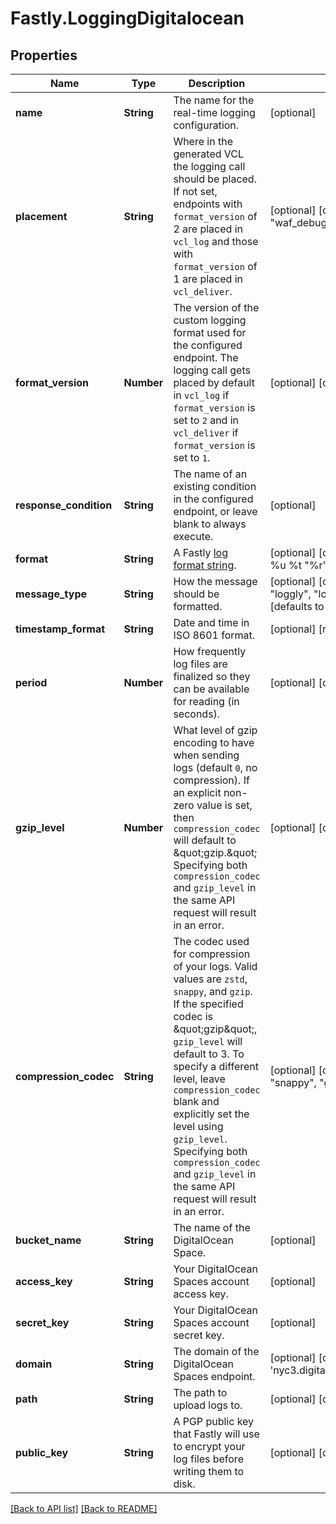 # Fastly.LoggingDigitalocean

## Properties

Name | Type | Description | Notes
------------ | ------------- | ------------- | -------------
**name** | **String** | The name for the real-time logging configuration. | [optional] 
**placement** | **String** | Where in the generated VCL the logging call should be placed. If not set, endpoints with `format_version` of 2 are placed in `vcl_log` and those with `format_version` of 1 are placed in `vcl_deliver`.  | [optional]  [one of: "none", "waf_debug"]
**format_version** | **Number** | The version of the custom logging format used for the configured endpoint. The logging call gets placed by default in `vcl_log` if `format_version` is set to `2` and in `vcl_deliver` if `format_version` is set to `1`.   | [optional]  [one of: 1, 2]
**response_condition** | **String** | The name of an existing condition in the configured endpoint, or leave blank to always execute. | [optional] 
**format** | **String** | A Fastly [log format string](https://docs.fastly.com/en/guides/custom-log-formats). | [optional]  [defaults to '%h %l %u %t "%r" %&gt;s %b']
**message_type** | **String** | How the message should be formatted. | [optional]  [one of: "classic", "loggly", "logplex", "blank"] [defaults to 'classic']
**timestamp_format** | **String** | Date and time in ISO 8601 format. | [optional] [readonly] 
**period** | **Number** | How frequently log files are finalized so they can be available for reading (in seconds). | [optional]  [defaults to 3600]
**gzip_level** | **Number** | What level of gzip encoding to have when sending logs (default `0`, no compression). If an explicit non-zero value is set, then `compression_codec` will default to \&quot;gzip.\&quot; Specifying both `compression_codec` and `gzip_level` in the same API request will result in an error. | [optional]  [defaults to 0]
**compression_codec** | **String** | The codec used for compression of your logs. Valid values are `zstd`, `snappy`, and `gzip`. If the specified codec is \&quot;gzip\&quot;, `gzip_level` will default to 3. To specify a different level, leave `compression_codec` blank and explicitly set the level using `gzip_level`. Specifying both `compression_codec` and `gzip_level` in the same API request will result in an error. | [optional]  [one of: "zstd", "snappy", "gzip"]
**bucket_name** | **String** | The name of the DigitalOcean Space. | [optional] 
**access_key** | **String** | Your DigitalOcean Spaces account access key. | [optional] 
**secret_key** | **String** | Your DigitalOcean Spaces account secret key. | [optional] 
**domain** | **String** | The domain of the DigitalOcean Spaces endpoint. | [optional]  [defaults to 'nyc3.digitaloceanspaces.com']
**path** | **String** | The path to upload logs to. | [optional]  [defaults to 'null']
**public_key** | **String** | A PGP public key that Fastly will use to encrypt your log files before writing them to disk. | [optional]  [defaults to 'null']


[[Back to API list]](../../README.md#endpoints) [[Back to README]](../../README.md)
